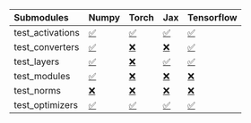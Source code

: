 | Submodules       | Numpy                                                                                                                           | Torch                                                                                                                           | Jax                                                                                                                             | Tensorflow                                                                                                                      |
|:-----------------|:--------------------------------------------------------------------------------------------------------------------------------|:--------------------------------------------------------------------------------------------------------------------------------|:--------------------------------------------------------------------------------------------------------------------------------|:--------------------------------------------------------------------------------------------------------------------------------|
| test_activations | <a href="https://github.com/unifyai/ivy/runs/7899480675?check_suite_focus=true" rel="noopener noreferrer" target="_blank">✅</a> | <a href="https://github.com/unifyai/ivy/runs/7899481471?check_suite_focus=true" rel="noopener noreferrer" target="_blank">✅</a> | <a href="https://github.com/unifyai/ivy/runs/7899482279?check_suite_focus=true" rel="noopener noreferrer" target="_blank">✅</a> | <a href="https://github.com/unifyai/ivy/runs/7899483093?check_suite_focus=true" rel="noopener noreferrer" target="_blank">✅</a> |
| test_converters  | <a href="https://github.com/unifyai/ivy/runs/7899480811?check_suite_focus=true" rel="noopener noreferrer" target="_blank">✅</a> | <a href="https://github.com/unifyai/ivy/runs/7899481627?check_suite_focus=true" rel="noopener noreferrer" target="_blank">❌</a> | <a href="https://github.com/unifyai/ivy/runs/7899482399?check_suite_focus=true" rel="noopener noreferrer" target="_blank">❌</a> | <a href="https://github.com/unifyai/ivy/runs/7899483237?check_suite_focus=true" rel="noopener noreferrer" target="_blank">✅</a> |
| test_layers      | <a href="https://github.com/unifyai/ivy/runs/7899480939?check_suite_focus=true" rel="noopener noreferrer" target="_blank">✅</a> | <a href="https://github.com/unifyai/ivy/runs/7899481755?check_suite_focus=true" rel="noopener noreferrer" target="_blank">❌</a> | <a href="https://github.com/unifyai/ivy/runs/7899482521?check_suite_focus=true" rel="noopener noreferrer" target="_blank">✅</a> | <a href="https://github.com/unifyai/ivy/runs/7899483378?check_suite_focus=true" rel="noopener noreferrer" target="_blank">✅</a> |
| test_modules     | <a href="https://github.com/unifyai/ivy/runs/7899481059?check_suite_focus=true" rel="noopener noreferrer" target="_blank">✅</a> | <a href="https://github.com/unifyai/ivy/runs/7899481880?check_suite_focus=true" rel="noopener noreferrer" target="_blank">❌</a> | <a href="https://github.com/unifyai/ivy/runs/7899482646?check_suite_focus=true" rel="noopener noreferrer" target="_blank">❌</a> | <a href="https://github.com/unifyai/ivy/runs/7899483509?check_suite_focus=true" rel="noopener noreferrer" target="_blank">❌</a> |
| test_norms       | <a href="https://github.com/unifyai/ivy/runs/7899481192?check_suite_focus=true" rel="noopener noreferrer" target="_blank">❌</a> | <a href="https://github.com/unifyai/ivy/runs/7899482003?check_suite_focus=true" rel="noopener noreferrer" target="_blank">❌</a> | <a href="https://github.com/unifyai/ivy/runs/7899482782?check_suite_focus=true" rel="noopener noreferrer" target="_blank">❌</a> | <a href="https://github.com/unifyai/ivy/runs/7899483677?check_suite_focus=true" rel="noopener noreferrer" target="_blank">❌</a> |
| test_optimizers  | <a href="https://github.com/unifyai/ivy/runs/7899481346?check_suite_focus=true" rel="noopener noreferrer" target="_blank">✅</a> | <a href="https://github.com/unifyai/ivy/runs/7899482149?check_suite_focus=true" rel="noopener noreferrer" target="_blank">✅</a> | <a href="https://github.com/unifyai/ivy/runs/7899482936?check_suite_focus=true" rel="noopener noreferrer" target="_blank">✅</a> | <a href="https://github.com/unifyai/ivy/runs/7899483818?check_suite_focus=true" rel="noopener noreferrer" target="_blank">✅</a> |
